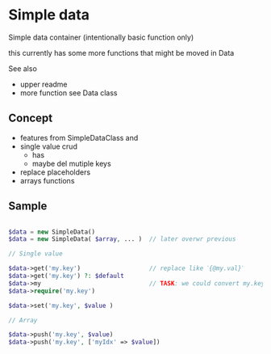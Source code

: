 # Simple data

Simple data container (intentionally basic function only)

this currently has some more functions that might be moved in Data


See also

- upper readme
- more function see Data class


Concept
----------------------------------------------------------

- features from SimpleDataClass and
- single value crud
  - has
  - maybe del mutiple keys
- replace placeholders
- arrays functions


Sample
----------------------------------------------------------

```php

$data = new SimpleData()
$data = new SimpleData( $array, ... )  // later overwr previous

// Single value

$data->get('my.key')                   // replace like ˋ{@my.val}ˋ
$data->get('my.key') ?: $default
$data->my                              // TASK: we could convert my.key in myKey
$data->require('my.key')

$data->set('my.key', $value )

// Array

$data->push('my.key', $value)
$data->push('my.key', ['myIdx' => $value])
```
